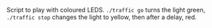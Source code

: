 Script to play with coloured LEDS. `./traffic go` turns the light green, `./traffic stop` changes the light to yellow, then after a delay, red.
